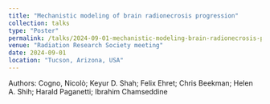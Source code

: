```yaml
---
title: "Mechanistic modeling of brain radionecrosis progression"
collection: talks
type: "Poster"
permalink: /talks/2024-09-01-mechanistic-modeling-brain-radionecrosis-progression
venue: "Radiation Research Society meeting"
date: 2024-09-01
location: "Tucson, Arizona, USA"
---
```


Authors: Cogno, Nicolò; Keyur D. Shah; Felix Ehret; Chris Beekman; Helen A. Shih; Harald Paganetti; Ibrahim Chamseddine
